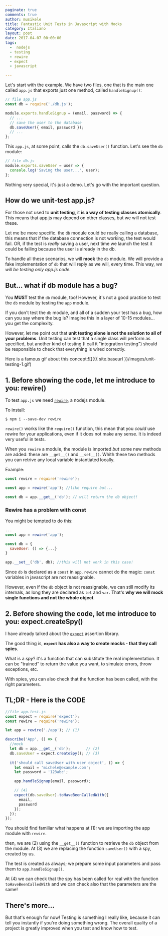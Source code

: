 ```yaml
---
paginate: true
comments: true
author: musikele
title: Fantastic Unit Tests in Javascript with Mocks
category: Italiano
layout: post
date: 2017-04-07 00:00:00
tags:
  -  nodejs
  - testing
  - rewire
  - expect
  - javascript

---
```

Let's start with the example. We have two files, one that is the main one called `app.js` that exports just one method, called `handleSignup()`:

```javascript
// file app.js
const db = require('./db.js');

module.exports.handleSignup = (email, password) => {
  // ...
  // save the user to the database
  db.saveUser({ email, password });
  // ...
};
```

This `app.js`, at some point, calls the `db.saveUser()` function. Let's see the `db` module:

```javascript
// file db.js
module.exports.saveUser = user => {
  console.log('Saving the user...', user);
};
```

Nothing very special, it's just a demo. Let's go with the important question.

## How do we unit-test app.js?

For those not used to **unit testing**, it **is a way of testing classes atomically**. This means that app.js may depend on other classes, but we will not test these.

Let me be more specific. the `db` module could be really calling a database, this means that if the database connection is not working, the test would fail. OR, if the test is *really* saving a user, next time we launch the test it could be failing because the user is already in the db.

To handle all these scenarios, we will **mock** the `db` module. We will provide a fake implementation of `db` that will reply as we will, every time. This way, *we will be testing only app.js code*.

## But... what if db module has a bug?

You **MUST** test the `db` module, too! However, it's not a good practice to test the `db` module by testing the `app` module.

If you don't test the `db` module, and all of a sudden your test has a bug, how can you say where the bug is? Imagine this in a layer of 10-15 modules... you get the complexity.

However, let me point out that **unit testing alone is not the solution to all of your problems**. Unit testing can test that a single class will perform as specified, but another kind of testing (I call it "integration testing") should be responsible to check that everything is wired correctly.

Here is a famous gif about this concept:![]({{ site.baseurl }}/images/unit-testing-1.gif)

## 1. Before showing the code, let me introduce to you: rewire()

To test `app.js` we need [`rewire`](https://www.npmjs.com/package/rewire), a nodejs module. 

To install: 

```shell
$ npm i --save-dev rewire 
```

`rewire()` works like the `require()` function, this mean that you _could_ use rewire for your applications, even if it does not make any sense. It is indeed very useful in tests. 

When you `rewire` a module, the module is imported _but_ some new methods are added: these are `__get__()` and `__set__()`. Whith these two methods you can retrive any local variable instantiated locally. 

Example: 

```javascript
const rewire = require('rewire'); 

const app = rewire('app'); //like require but...

const db = app.__get__('db'); // will return the db object! 
```

### Rewire has a problem with const

You might be tempted to do this: 

```javascript
...
const app = rewire('app');

const db = { 
  saveUser: () => {...}
}

app.__set__('db', db); //this will not work in this case!
```

Since `db` is declared as a `const` in `app`, `rewire` cannot do the magic: `const` variables in javascript are not reassignable. 

However, even if the `db` object is not reassignable, we can still modify its internals, as long they are declared as `let` and `var`. That's **why we will mock single functions and not the whole object**. 

## 2. Before showing the code, let me introduce to you: expect.createSpy() 

I have already talked about the [`expect`](https://michelenasti.com/2017/03/27/become-a-test-expert-in-nodejs-with-these-tricks.html) assertion library. 

The good thing is, **`expect` has also a way to create mocks - that they call spies**.

What is a _spy_? it's a function that can substitute the real implementation. It can be "trained" to return the value you want, to simulate errors, throw exceptions, etc. 

With spies, you can also check that the function has been called, with the right parameters. 

## TL;DR - Here is the CODE 

```javascript
//file app.test.js 
const expect = require('expect');
const rewire = require('rewire');

let app = rewire('./app'); // (1) 

describe('App', () => {
  //mock
  let db = app.__get__('db');       // (2) 
  db.saveUser = expect.createSpy(); // (3) 
 
  it('should call saveUser with user object', () => {
    let email = 'michele@example.com';
    let password = '123abc';

    app.handleSignup(email, password);

    // (4) 
    expect(db.saveUser).toHaveBeenCalledWith({ 
      email,
      password
    });   
  });
});

```

You should find familiar what happens at (1): we are importing the app module with `rewire`. 

then, we are (2) using the `__get__()` function to retrieve the `db` object from the module. At (3) we are replacing the function `saveUser()` with a spy, created by us. 

The test is created as always; we prepare some input parameters and pass them to `app.handleSignup()`. 

At (4) we can check that the spy has been called for real with the function `toHaveBeenCalledWith` and we can check also that the parameters are the same!

## There's more... 
But that's enough for now! Testing is something I really like, because it can tell you instantly if you're doing something wrong. The overall quality of a project is greatly improved when you test and know how to test.